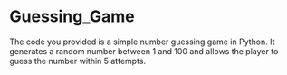 # Guessing_Game

The code you provided is a simple number guessing game in Python. It generates a random number between 1 and 100 and allows the player to guess the number within 5 attempts.
